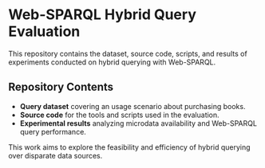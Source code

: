 # Web-SPARQL Hybrid Query Evaluation  

This repository contains the dataset, source code, scripts, and results of experiments conducted on hybrid querying with Web-SPARQL.

## Repository Contents  

- **Query dataset** covering an usage scenario about purchasing books.  
- **Source code** for the tools and scripts used in the evaluation.  
- **Experimental results** analyzing microdata availability and Web-SPARQL query performance.  

This work aims to explore the feasibility and efficiency of hybrid querying over disparate data sources.  
